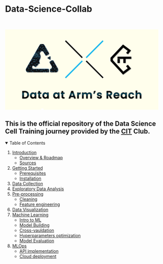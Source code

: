# Data-Science-Collab
<!-- PROJECT LOGO -->
<br />
<p align="center">
  <a href="#">
    <img src="Collab1.png" alt="Logo">
  </a>
</p>


<h2>This is the official repository of the Data Science Cell Training journey provided by the <a href="https://web.facebook.com/CIT.INPT">CIT</a> Club.</h2>
<!-- TABLE OF CONTENTS -->
<details open="open">
  <summary>Table of Contents</summary>
  <ol>
    <li>
      <a href="https://github.com/pizasteve/Data-Cell-Training/tree/main/1-Introduction">Introduction</a>
      <ul>
        <li><a href="https://github.com/pizasteve/Data-Cell-Training/blob/main/1-Introduction/Data%20Cell%20-%20Overview%20.pdf">Overview & Roadmap</a></li>
      </ul>
      <ul>
        <li><a href="#https://github.com/pizasteve/Data-Science-Cell-Training/blob/main/1-Introduction/Data%20Cell%20-%20Overview%20.pdf">Sources</a></li>
      </ul>
    </li>
    <li>
      <a href="#https://github.com/pizasteve/Data-Science-Cell-Training/tree/main/2-Getting%20Started">Getting Started</a>
      <ul>
        <li><a href="#prerequisites">Prerequisites</a></li>
        <li><a href="#installation">Installation</a></li>
      </ul>
    </li>
    <li><a href="https://github.com/pizasteve/Data-Science-Cell-Training/tree/main/3-Data%20Collection">Data Collection</a></li>
    <li><a href="#https://github.com/pizasteve/Data-Science-Cell-Training/tree/main/4-Exploratory%20Data%20Analysis">Exploratory Data Analysis</a></li>
    <li><a href="#https://github.com/pizasteve/Data-Science-Cell-Training/tree/main/5-Pre-processing">Pre-processing</a>
            <ul>
        <li><a href="#https://github.com/pizasteve/Data-Science-Cell-Training/blob/main/5-Pre-processing/Data%20Cleaning.ipynb">Cleaning</a></li>
      </ul>
        <ul>
        <li><a href="#https://github.com/pizasteve/Data-Science-Cell-Training/blob/main/5-Pre-processing/Feature%20Engineering.ipynb">Feature engineering</a></li>
      </ul>
    </li>
    <li><a href="#https://github.com/pizasteve/Data-Science-Cell-Training/tree/main/6-Data%20Visualization">Data Visualization</a></li>
    <li><a href="#https://github.com/pizasteve/Data-Science-Cell-Training/tree/main/7-Machine%20Learning">Machine Learning</a>
    <ul>
    <li><a href="#https://github.com/pizasteve/Data-Science-Cell-Training/blob/main/7-Machine%20Learning/Data%20Cell%20-%20Machine%20Learning.pdf">Intro to ML</a></li>
    </ul>
    <ul>
    <li><a href="#https://github.com/pizasteve/Data-Science-Cell-Training/blob/main/7-Machine%20Learning/Classification%20Model.ipynb">Model Building</a></li>
    </ul>
    <ul>
    <li><a href="#[hCross-vauldation](https://github.com/pizasteve/Data-Science-Cell-Training/blob/main/7-Machine%20Learning/Classification%20Model.ipynb">Cross-vauldation</a></li>
    </ul>
    <ul>
    <li><a href="#https://github.com/pizasteve/Data-Science-Cell-Training/blob/main/7-Machine%20Learning/Classification%20Model.ipynb">Hyperparameters optimization</a></li>
    </ul>
    <ul>
    <li><a href="#https://github.com/pizasteve/Data-Science-Cell-Training/blob/main/7-Machine%20Learning/Classification%20Model.ipynb">Model Evaluation</a></li>
    </ul>
    </li>
    <li><a href="#https://github.com/pizasteve/Data-Science-Cell-Training/blob/main/7-Machine%20Learning/Classification%20Model.ipynb">MLOps</a>
    <ul>
    <li><a href="#https://github.com/pizasteve/Data-Science-Cell-Training/blob/main/7-Machine%20Learning/Classification%20Model.ipynb">API implementation</a></li>
    </ul>
    <ul>
    <li><a href="#https://github.com/pizasteve/Data-Science-Cell-Training/blob/main/7-Machine%20Learning/Classification%20Model.ipynb">Cloud deployment</a></li>
    </ul>
    </li>

  </ol>
</details>




